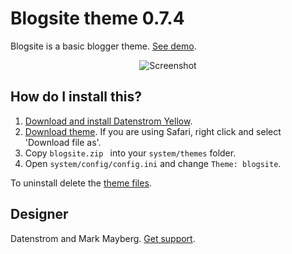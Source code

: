Blogsite theme 0.7.4
====================
Blogsite is a basic blogger theme. [See demo](https://developers.datenstrom.se/themes/blogsite).

<p align="center"><img src="blogsite-screenshot.png?raw=true" alt="Screenshot"></p>

## How do I install this?

1. [Download and install Datenstrom Yellow](https://github.com/datenstrom/yellow/).
2. [Download theme](https://github.com/datenstrom/yellow-themes/raw/master/zip/blogsite.zip). If you are using Safari, right click and select 'Download file as'.
3. Copy `blogsite.zip ` into your `system/themes` folder.
4. Open `system/config/config.ini` and change `Theme: blogsite`.

To uninstall delete the [theme files](update.ini).

## Designer

Datenstrom and Mark Mayberg. [Get support](https://developers.datenstrom.se/help/support).
